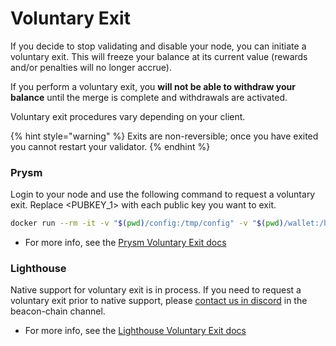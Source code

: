 # Voluntary Exit

If you decide to stop validating and disable your node, you can initiate a voluntary exit. This will freeze your balance at its current value (rewards and/or penalties will no longer accrue).&#x20;

If you perform a voluntary exit, you **will not be able to withdraw your balance** until the merge is complete and withdrawals are activated.

Voluntary exit procedures vary depending on your client.

{% hint style="warning" %}
Exits are non-reversible; once you have exited you cannot restart your validator.&#x20;
{% endhint %}

### Prysm

Login to your node and use the following command to request a voluntary exit. Replace \<PUBKEY\_1> with each public key you want to exit.

```bash
docker run --rm -it -v "$(pwd)/config:/tmp/config" -v "$(pwd)/wallet:/home/.eth2validators/prysm-wallet-v2" --network host ghcr.io/gnosischain/gbc-prysm-validator:v2.0.5-gbc accounts voluntary-exit --accept-terms-of-use --wallet-password-file /tmp/config/wallet_password.txt --beacon-rpc-provider localhost:4000 --public-keys "<PUBKEY_1>,<PUBKEY_2>,...,<PUBKEY_N>"
```

* For more info, see the [Prysm Voluntary Exit docs](https://docs.prylabs.network/docs/wallet/exiting-a-validator/)

### Lighthouse

Native support for voluntary exit is in process. If you need to request a voluntary exit prior to native support, please [contact us in discord](https://t.co/yrSN2dS9Z2) in the beacon-chain channel.

* For more info, see the [Lighthouse Voluntary Exit docs](https://lighthouse-book.sigmaprime.io/voluntary-exit.html)


